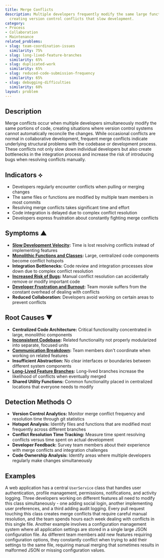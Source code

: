 ```yaml
---
title: Merge Conflicts
description: Multiple developers frequently modify the same large functions or files,
  creating version control conflicts that slow development.
category:
- Process
- Collaboration
- Maintenance
related_problems:
- slug: team-coordination-issues
  similarity: 75%
- slug: long-lived-feature-branches
  similarity: 65%
- slug: duplicated-work
  similarity: 65%
- slug: reduced-code-submission-frequency
  similarity: 65%
- slug: debugging-difficulties
  similarity: 60%
layout: problem
---
```


## Description

Merge conflicts occur when multiple developers simultaneously modify the same portions of code, creating situations where version control systems cannot automatically reconcile the changes. While occasional conflicts are normal in collaborative development, frequent merge conflicts indicate underlying structural problems with the codebase or development process. These conflicts not only slow down individual developers but also create bottlenecks in the integration process and increase the risk of introducing bugs when resolving conflicts manually.

## Indicators ⟡
- Developers regularly encounter conflicts when pulling or merging changes
- The same files or functions are modified by multiple team members in most commits
- Resolving merge conflicts takes significant time and effort
- Code integration is delayed due to complex conflict resolution
- Developers express frustration about constantly fighting merge conflicts

## Symptoms ▲
- **[Slow Development Velocity](slow-development-velocity.md):** Time is lost resolving conflicts instead of implementing features
- **[Monolithic Functions and Classes](monolithic-functions-and-classes.md):** Large, centralized code components become conflict hotspots
- **Integration Bottlenecks:** Code review and integration processes slow down due to complex conflict resolution
- **[Increased Risk of Bugs](increased-risk-of-bugs.md):** Manual conflict resolution can accidentally remove or modify important code
- **[Developer Frustration and Burnout](developer-frustration-and-burnout.md):** Team morale suffers from the constant overhead of dealing with conflicts
- **Reduced Collaboration:** Developers avoid working on certain areas to prevent conflicts

## Root Causes ▼
- **Centralized Code Architecture:** Critical functionality concentrated in large, monolithic components
- **[Inconsistent Codebase](inconsistent-codebase.md):** Related functionality not properly modularized into separate, focused units
- **[Communication Breakdown](communication-breakdown.md):** Team members don't coordinate when working on related features
- **Insufficient Abstraction:** No clear interfaces or boundaries between different system components
- **[Long-Lived Feature Branches](long-lived-feature-branches.md):** Long-lived branches increase the likelihood of conflicts when eventually merged
- **Shared Utility Functions:** Common functionality placed in centralized locations that everyone needs to modify

## Detection Methods ○
- **Version Control Analytics:** Monitor merge conflict frequency and resolution time through git statistics
- **Hotspot Analysis:** Identify files and functions that are modified most frequently across different branches
- **Conflict Resolution Time Tracking:** Measure time spent resolving conflicts versus time spent on actual development
- **Developer Feedback:** Survey team members about their experience with merge conflicts and integration challenges
- **Code Ownership Analysis:** Identify areas where multiple developers regularly make changes simultaneously

## Examples

A web application has a central `UserService` class that handles user authentication, profile management, permissions, notifications, and activity logging. Three developers working on different features all need to modify this class simultaneously - one adding social login, another implementing user preferences, and a third adding audit logging. Every pull request touching this class creates merge conflicts that require careful manual resolution, and the team spends hours each week dealing with conflicts in this single file. Another example involves a configuration management system where all application settings are stored in a single large JSON configuration file. As different team members add new features requiring configuration options, they constantly conflict when trying to add their settings to the same file, requiring manual merging that sometimes results in malformed JSON or missing configuration values.